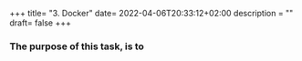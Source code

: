 +++
title= "3. Docker"
date= 2022-04-06T20:33:12+02:00
description = ""
draft= false
+++
### The purpose of this task, is to 